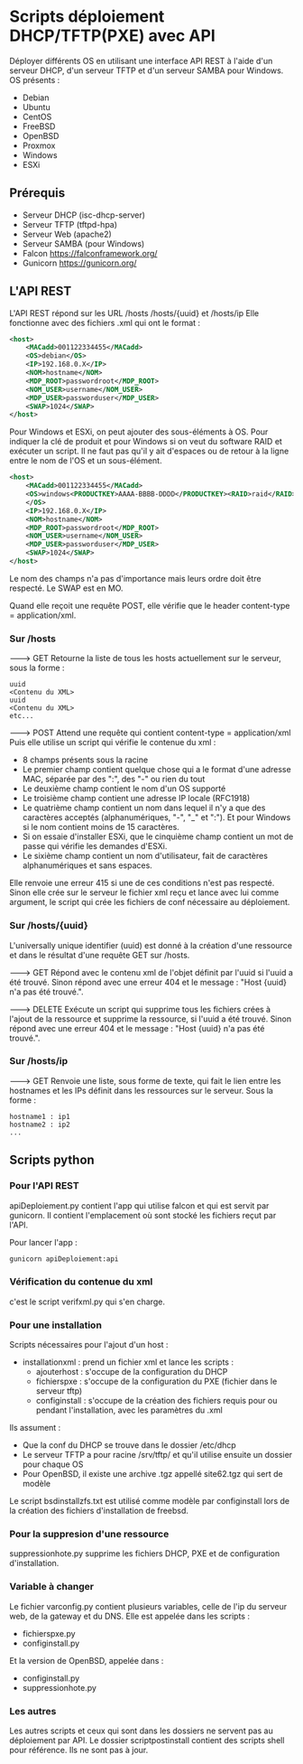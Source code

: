 # Scripts déploiement DHCP/TFTP(PXE) avec API 

Déployer différents OS en utilisant une interface API REST à l'aide d'un serveur DHCP, d'un serveur TFTP et d'un serveur SAMBA pour Windows.
OS présents :
 - Debian
 - Ubuntu
 - CentOS
 - FreeBSD
 - OpenBSD
 - Proxmox
 - Windows
 - ESXi

## Prérequis

 - Serveur DHCP (isc-dhcp-server)
 - Serveur TFTP (tftpd-hpa)
 - Serveur Web (apache2)
 - Serveur SAMBA (pour Windows)
 - Falcon https://falconframework.org/
 - Gunicorn https://gunicorn.org/

## L'API REST

L'API REST répond sur les URL /hosts /hosts/{uuid} et /hosts/ip
Elle fonctionne avec des fichiers .xml qui ont le format :
```xml
<host>
	<MACadd>001122334455</MACadd>
	<OS>debian</OS>
	<IP>192.168.0.X</IP>
	<NOM>hostname</NOM>
	<MDP_ROOT>passwordroot</MDP_ROOT>
	<NOM_USER>username</NOM_USER>
	<MDP_USER>passworduser</MDP_USER>
	<SWAP>1024</SWAP>
</host>
```
Pour Windows et ESXi, on peut ajouter des sous-éléments à OS. Pour indiquer la clé de produit et pour Windows si on veut du software RAID et exécuter un script.
Il ne faut pas qu'il y ait d'espaces ou de retour à la ligne entre le nom de l'OS et un sous-élément.
```xml
<host>
	<MACadd>001122334455</MACadd>
	<OS>windows<PRODUCTKEY>AAAA-BBBB-DDDD</PRODUCTKEY><RAID>raid</RAID><SCRIPT>scriptpowershell.ps1</SCRIPT>
	</OS>
	<IP>192.168.0.X</IP>
	<NOM>hostname</NOM>
	<MDP_ROOT>passwordroot</MDP_ROOT>
	<NOM_USER>username</NOM_USER>
	<MDP_USER>passworduser</MDP_USER>
	<SWAP>1024</SWAP>
</host>
```
Le nom des champs n'a pas d'importance mais leurs ordre doit être respecté.
Le SWAP est en MO.

Quand elle reçoit une requête POST, elle vérifie que le header content-type = application/xml.


### Sur /hosts
---> GET
Retourne la liste de tous les hosts actuellement sur le serveur, sous la forme :

```
uuid
<Contenu du XML>
uuid
<Contenu du XML>
etc...
```

---> POST
Attend une requête qui contient content-type = application/xml
Puis elle utilise un script qui vérifie le contenue du xml :
 - 8 champs présents sous la racine
 - Le premier champ contient quelque chose qui a le format d'une adresse MAC, séparée par des ":", des "-" ou rien du tout
 - Le deuxième champ contient le nom d'un OS supporté
 - Le troisième champ contient une adresse IP locale (RFC1918)
 - Le quatrième champ contient un nom dans lequel il n'y a que des caractères acceptés (alphanumériques, "-", "_" et ":"). Et pour Windows si le nom contient moins de 15 caractères.
 - Si on essaie d'installer ESXi, que le cinquième champ contient un mot de passe qui vérifie les demandes d'ESXi.
 - Le sixième champ contient un nom d'utilisateur, fait de caractères alphanumériques et sans espaces.

Elle renvoie une erreur 415 si une de ces conditions n'est pas respecté.
Sinon elle crée sur le serveur le fichier xml reçu et lance avec lui comme argument, le script qui crée les fichiers de conf
nécessaire au déploiement.

### Sur /hosts/{uuid}

L'universally unique identifier (uuid) est donné à la création d'une ressource et dans le résultat d'une requête GET sur /hosts.

---> GET
Répond avec le contenu xml de l'objet définit par l'uuid si l'uuid a été trouvé.
Sinon répond avec une erreur 404 et le message : "Host {uuid} n'a pas été trouvé.".

---> DELETE
Exécute un script qui supprime tous les fichiers crées à l'ajout de la ressource et supprime la ressource, si l'uuid a été trouvé.
Sinon répond avec une erreur 404 et le message : "Host {uuid} n'a pas été trouvé.".

### Sur /hosts/ip

---> GET
Renvoie une liste, sous forme de texte, qui fait le lien entre les hostnames et les IPs définit dans les ressources sur le serveur.
Sous la forme :

```
hostname1 : ip1
hostname2 : ip2
...
```

## Scripts python

### Pour l'API REST

apiDeploiement.py contient l'app qui utilise falcon et qui est servit par gunicorn.
Il contient l'emplacement où sont stocké les fichiers reçut par l'API.

Pour lancer l'app :
```bash
gunicorn apiDeploiement:api
```

### Vérification du contenue du xml

c'est le script verifxml.py qui s'en charge.

### Pour une installation

Scripts nécessaires pour l'ajout d'un host :
 - installationxml : prend un fichier xml et lance les scripts :
   - ajouterhost : s'occupe de la configuration du DHCP
   - fichierspxe : s'occupe de la configuration du PXE (fichier dans le serveur tftp)
   - configinstall : s'occupe de la création des fichiers requis pour ou pendant l'installation, avec les paramètres du .xml

Ils assument :
 - Que la conf du DHCP se trouve dans le dossier /etc/dhcp
 - Le serveur TFTP a pour racine /srv/tftp/ et qu'il utilise ensuite un dossier pour chaque OS
 - Pour OpenBSD, il existe une archive .tgz appellé site62.tgz qui sert de modèle
 
Le script bsdinstallzfs.txt est utilisé comme modèle par configinstall lors de la création des fichiers d'installation de freebsd.


### Pour la suppresion d'une ressource

suppressionhote.py supprime les fichiers DHCP, PXE et de configuration d'installation.

### Variable à changer

Le fichier varconfig.py contient plusieurs variables, celle de l'ip du serveur web, de la gateway et du DNS. Elle est appelée dans les scripts :
 - fichierspxe.py
 - configinstall.py

Et la version de OpenBSD, appelée dans :
 - configinstall.py
 - suppressionhote.py

 
### Les autres

Les autres scripts et ceux qui sont dans les dossiers ne servent pas au déploiement par API. Le dossier scriptpostinstall contient 
des scripts shell pour référence.
Ils ne sont pas à jour.